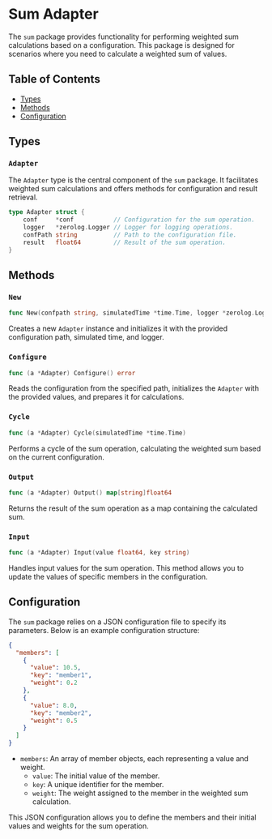 # Sum Adapter

The `sum` package provides functionality for performing weighted sum calculations based on a configuration. This package is designed for scenarios where you need to calculate a weighted sum of values.

## Table of Contents
- [Types](#types)
- [Methods](#methods)
- [Configuration](#configuration)

## Types

### `Adapter`

The `Adapter` type is the central component of the `sum` package. It facilitates weighted sum calculations and offers methods for configuration and result retrieval.

```go
type Adapter struct {
    conf     *conf           // Configuration for the sum operation.
    logger   *zerolog.Logger // Logger for logging operations.
    confPath string          // Path to the configuration file.
    result   float64         // Result of the sum operation.
}
```

## Methods

### `New`

```go
func New(confpath string, simulatedTime *time.Time, logger *zerolog.Logger) *Adapter
```

Creates a new `Adapter` instance and initializes it with the provided configuration path, simulated time, and logger.

### `Configure`

```go
func (a *Adapter) Configure() error
```

Reads the configuration from the specified path, initializes the `Adapter` with the provided values, and prepares it for calculations.

### `Cycle`

```go
func (a *Adapter) Cycle(simulatedTime *time.Time)
```

Performs a cycle of the sum operation, calculating the weighted sum based on the current configuration.

### `Output`

```go
func (a *Adapter) Output() map[string]float64
```

Returns the result of the sum operation as a map containing the calculated sum.

### `Input`

```go
func (a *Adapter) Input(value float64, key string)
```

Handles input values for the sum operation. This method allows you to update the values of specific members in the configuration.

## Configuration

The `sum` package relies on a JSON configuration file to specify its parameters. Below is an example configuration structure:

```json
{
  "members": [
    {
      "value": 10.5,
      "key": "member1",
      "weight": 0.2
    },
    {
      "value": 8.0,
      "key": "member2",
      "weight": 0.5
    }
  ]
}
```

- `members`: An array of member objects, each representing a value and weight.
  - `value`: The initial value of the member.
  - `key`: A unique identifier for the member.
  - `weight`: The weight assigned to the member in the weighted sum calculation.

This JSON configuration allows you to define the members and their initial values and weights for the sum operation.

